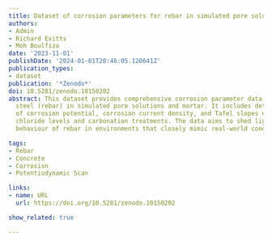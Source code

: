```yaml
---
title: Dataset of corrosion parameters for rebar in simulated pore solution and mortar
authors:
- Admin
- Richard Evitts
- Moh Boulfiza
date: '2023-11-01'
publishDate: '2024-01-01T20:46:05.120641Z'
publication_types:
- dataset
publication: '*Zenodo*'
doi: 10.5281/zenodo.10150202
abstract: This dataset provides comprehensive corrosion parameter data for reinforcing
  steel (rebar) in simulated pore solutions and mortar. It includes detailed measurements
  of corrosion potential, corrosion current density, and Tafel slopes under various
  chloride levels and carbonation treatments. The data aims to shed light on the corrosion
  behaviour of rebar in environments that closely mimic real-world conditions.

tags:
- Rebar
- Concrete
- Corrosion
- Potentiodynamic Scan

links:
- name: URL
  url: https://doi.org/10.5281/zenodo.10150202

show_related: true

---
```

